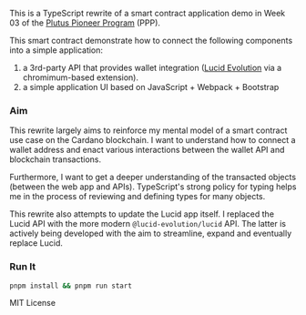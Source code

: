 This is a TypeScript rewrite of a smart contract application demo in Week 03 of the [Plutus Pioneer Program](https://iog-academy.gitbook.io/plutus-pioneers-program-fourth-cohort/) (PPP).

This smart contract demonstrate how to connect the following components into a simple application:

1. a 3rd-party API that provides wallet integration ([Lucid Evolution](https://anastasia-labs.github.io/lucid-evolution) via a chromimum-based extension).
2. a simple application UI based on JavaScript + Webpack + Bootstrap


### Aim

This rewrite largely aims to reinforce my mental model of a smart contract use case on the Cardano blockchain. I want to understand how to connect a wallet address and enact various interactions between the wallet API and blockchain transactions.

Furthermore, I want to get a deeper understanding of the transacted objects (between the web app and APIs). TypeScript's strong policy for typing helps me in the process of reviewing and defining types for many objects.

This rewrite also attempts to update the Lucid app itself. I replaced the Lucid API with the more modern `@lucid-evolution/lucid` API. The latter is actively being developed with the aim to streamline, expand and eventually replace Lucid.

### Run It

```sh
pnpm install && pnpm run start
```

MIT License
